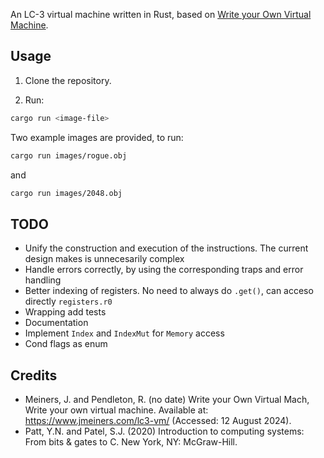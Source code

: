 
An LC-3 virtual machine written in Rust, based on [Write your Own Virtual Machine](https://www.jmeiners.com/lc3-vm/).

## Usage

1. Clone the repository.

2. Run:

```sh
cargo run <image-file>
```

Two example images are provided, to run:

```sh
cargo run images/rogue.obj
```

and

```sh
cargo run images/2048.obj
```

## TODO
- Unify the construction and execution of the instructions. The current design makes is unnecesarily complex
- Handle errors correctly, by using the corresponding traps and error handling
- Better indexing of registers. No need to always do `.get()`, can acceso directly `registers.r0`
- Wrapping add tests
- Documentation
- Implement `Index` and `IndexMut` for `Memory` access
- Cond flags as enum

## Credits
- Meiners, J. and Pendleton, R. (no date) Write your Own Virtual Mach, Write your own virtual machine. Available at: https://www.jmeiners.com/lc3-vm/ (Accessed: 12 August 2024). 
- Patt, Y.N. and Patel, S.J. (2020) Introduction to computing systems: From bits & gates to C. New York, NY: McGraw-Hill.